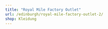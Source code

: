 ```yaml
---
title: "Royal Mile Factory Outlet"
url: /edinburgh/royal-mile-factory-outlet-2/
shop: Kleidung
---
```

